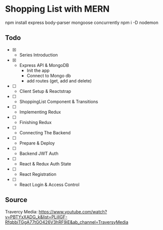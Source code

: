 # Shopping List with MERN

npm install express body-parser mongoose concurrently
npm i -D nodemon

## Todo
- [x] - Series Introduction
- [x] - Express API & MongoDB
    - Init the app
    - Connect to Mongo db
    - add routes (get, add and delete)
- [ ] - Client Setup & Reactstrap
- [ ] - ShoppingList Component & Transitions
- [ ] - Implementing Redux
- [ ] - Finishing Redux
- [ ] - Connecting The Backend
- [ ] - Prepare & Deploy
- [ ] - Backend JWT Auth
- [ ] - React & Redux Auth State
- [ ] - React Registration
- [ ] - React Login & Access Control



## Source
Travercy Media: https://www.youtube.com/watch?v=PBTYxXADG_k&list=PLillGF-RfqbbiTGgA77tGO426V3hRF9iE&ab_channel=TraversyMedia